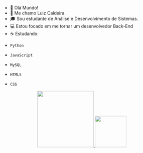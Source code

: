* 👀 Olá Mundo!
* 🙂 Me chamo Luiz Caldeira.
* 🎓 Sou estudante de Análise e Desenvolvimento de Sistemas.
* 💻 Estou focado em me tornar um desenvolvedor Back-End
* ☕ Estudando:
*     Python
*     JavaScript
*     MySQL
*     HTML5
*     CSS


<div align="center">
  <a href="https://github.com/luizcaldeira95">
  <img height="180em" src="https://github-readme-stats.vercel.app/api?username=luizcaldeira95&show_icons=true&theme=great-gatsby&include_all_commits=true&count_private=true"/>
  <img height="100em" src="https://github-readme-stats.vercel.app/api/top-langs/?username=luizcaldeira95&layout=compact&langs_count=7&theme=great-gatsby"/>
</div>

